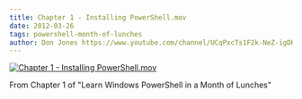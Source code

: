 ```yaml
---
title: Chapter 1 - Installing PowerShell.mov
date: 2012-03-26
tags: powershell-month-of-lunches
author: Don Jones https://www.youtube.com/channel/UCqPxcTs1F2k-NeZ-igDHvnQ
---
```


[![Chapter 1 - Installing PowerShell.mov](https://i4.ytimg.com/vi/7LMo0nxFB_g/hqdefault.jpg "Chapter 1 - Installing PowerShell.mov")](https://www.youtube.com/watch?v=7LMo0nxFB_g)

From Chapter 1 of "Learn Windows PowerShell in a Month of Lunches"

